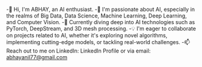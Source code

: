 -👋 Hi, I'm ABHAY, an AI enthusiast.
-👀 I'm passionate about AI, especially in the realms of Big Data, Data Science, Machine Learning, Deep Learning, and Computer Vision.
-🌱 Currently diving deep into AI technologies such as PyTorch, DeepStream, and 3D mesh processing.
-💡 I'm eager to collaborate on projects related to AI, whether it's exploring novel algorithms, implementing cutting-edge models, or tackling real-world challenges.
-📫 Reach out to me on LinkedIn: LinkedIn Profile or via email: abhayanil77@gmail.com
<!---
ABHAY1937/ABHAY1937 is a ✨ special ✨ repository because its `README.md` (this file) appears on your GitHub profile.
You can click the Preview link to take a look at your changes.
--->
